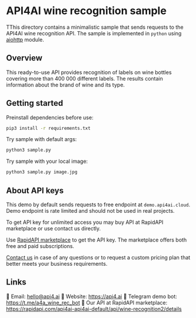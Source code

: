 # API4AI wine recognition sample

TThis directory contains a minimalistic sample that sends requests to the API4AI wine recognition API.
The sample is implemented in  `python` using [aiohttp](https://pypi.org/project/aiohttp/) module.


## Overview

This ready-to-use API provides recognition of labels on wine bottles covering more than 400 000 different labels. The results contain information about the brand of wine and its type.


## Getting started

Preinstall dependencies before use:

```bash
pip3 install -r requirements.txt
```

Try sample with default args:

```bash
python3 sample.py
```

Try sample with your local image:

```bash
python3 sample.py image.jpg
```


## About API keys

This demo by default sends requests to free endpoint at `demo.api4ai.cloud`.
Demo endpoint is rate limited and should not be used in real projects.

To get API key for unlimited access you may buy API at RapidAPI marketplace or
use contact us directly.

Use [RapidAPI marketplace](https://rapidapi.com/api4ai-api4ai-default/api/wine-recognition2/details) to get the API key. The marketplace offers both
free and paid subscriptions.

[Contact us](https://api4.ai/contacts) in case of any questions or to request a custom pricing plan
that better meets your business requirements.


## Links

📩 Email: hello@api4.ai
🔗 Website: https://api4.ai
🤖 Telegram demo bot: https://t.me/a4a_wine_rec_bot
🔵 Our API at RapidAPI marketplace: https://rapidapi.com/api4ai-api4ai-default/api/wine-recognition2/details
